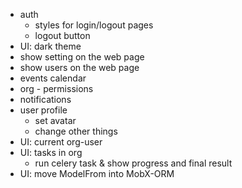 
- auth
    - styles for login/logout pages
    - logout button
- UI: dark theme
- show setting on the web page
- show users   on the web page
- events calendar
- org - permissions 
- notifications
- user profile
    - set avatar
    - change other things
- UI: current org-user
- UI: tasks in org 
    - run celery task & show progress and final result
- UI: move ModelFrom into MobX-ORM
